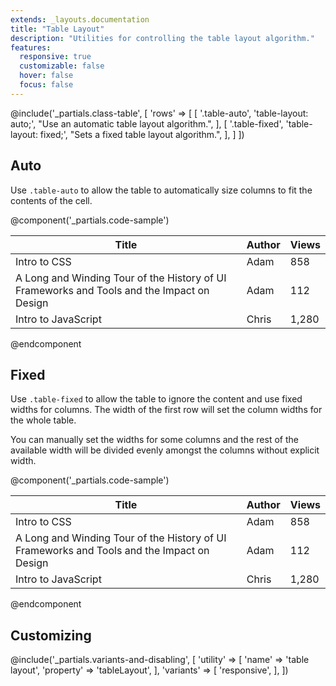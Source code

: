 ```yaml
---
extends: _layouts.documentation
title: "Table Layout"
description: "Utilities for controlling the table layout algorithm."
features:
  responsive: true
  customizable: false
  hover: false
  focus: false
---
```


@include('_partials.class-table', [
  'rows' => [
    [
      '.table-auto',
      'table-layout: auto;',
      "Use an automatic table layout algorithm.",
    ],
    [
      '.table-fixed',
      'table-layout: fixed;',
      "Sets a fixed table layout algorithm.",
    ],
  ]
])

## Auto

Use `.table-auto` to allow the table to automatically size columns to fit the contents of the cell.

@component('_partials.code-sample')
<table class="table-auto">
  <thead>
    <tr>
      <th class="px-4 py-2">Title</th>
      <th class="px-4 py-2">Author</th>
      <th class="px-4 py-2">Views</th>
    </tr>
  </thead>
  <tbody>
    <tr>
      <td class="border px-4 py-2">Intro to CSS</td>
      <td class="border px-4 py-2">Adam</td>
      <td class="border px-4 py-2">858</td>
    </tr>
    <tr class="bg-gray-100">
      <td class="border px-4 py-2">A Long and Winding Tour of the History of UI Frameworks and Tools and the Impact on Design</td>
      <td class="border px-4 py-2">Adam</td>
      <td class="border px-4 py-2">112</td>
    </tr>
    <tr>
      <td class="border px-4 py-2">Intro to JavaScript</td>
      <td class="border px-4 py-2">Chris</td>
      <td class="border px-4 py-2">1,280</td>
    </tr>
  </tbody>
</table>
@endcomponent

## Fixed

Use `.table-fixed` to allow the table to ignore the content and use fixed widths for columns. The width of the first row will set the column widths for the whole table.

You can manually set the widths for some columns and the rest of the available width will be divided evenly amongst the columns without explicit width.

@component('_partials.code-sample')
<table class="table-fixed">
  <thead>
    <tr>
      <th class="w-1/2 px-4 py-2">Title</th>
      <th class="w-1/4 px-4 py-2">Author</th>
      <th class="w-1/4 px-4 py-2">Views</th>
    </tr>
  </thead>
  <tbody>
    <tr>
      <td class="border px-4 py-2">Intro to CSS</td>
      <td class="border px-4 py-2">Adam</td>
      <td class="border px-4 py-2">858</td>
    </tr>
    <tr class="bg-gray-100">
      <td class="border px-4 py-2">A Long and Winding Tour of the History of UI Frameworks and Tools and the Impact on Design</td>
      <td class="border px-4 py-2">Adam</td>
      <td class="border px-4 py-2">112</td>
    </tr>
    <tr>
      <td class="border px-4 py-2">Intro to JavaScript</td>
      <td class="border px-4 py-2">Chris</td>
      <td class="border px-4 py-2">1,280</td>
    </tr>
  </tbody>
</table>
@endcomponent

## Customizing

@include('_partials.variants-and-disabling', [
    'utility' => [
        'name' => 'table layout',
        'property' => 'tableLayout',
    ],
    'variants' => [
        'responsive',
    ],
])
